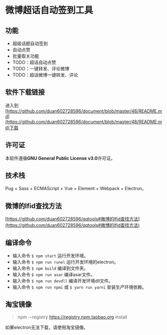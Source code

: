 # 微博超话自动签到工具

## 功能

* 超级话题自动签到
* 自动点赞
* 批量取关功能
* TODO：超话自动点赞
* TODO：一键转发、评论微博
* TODO：超话微博一键转发、评论

## 软件下载链接

进入到[https://github.com/duan602728596/document/blob/master/48/README.md](https://github.com/duan602728596/document/blob/master/48/README.md)下载

## 许可证

本软件遵循**GNU General Public License v3.0**许可证。

## 技术栈

Pug + Sass + ECMAScript + Vue + Element + Webpack + Electron。

## 微博的lfid查找方法

[https://github.com/duan602728596/qqtools#微博的lfid查找方法](https://github.com/duan602728596/qqtools#微博的lfid查找方法)

## 编译命令

* 输入命令 `$ npm start` 运行开发环境。
* 输入命令 `$ npm run runel` 运行开发环境的electron。
* 输入命令 `$ npm build` 编译到文件夹。
* 输入命令 `$ npm run asar` 编译asar文件。
* 输入命令 `$ npm run devdll` 编译开发环境dll文件。
* 输入命令 `$ npm run npmi` 或 `$ yarn run yarni` 安装生产环境依赖。

## 淘宝镜像

> npm --registry https://registry.npm.taobao.org install

如果electron无法下载，请使用淘宝镜像。
